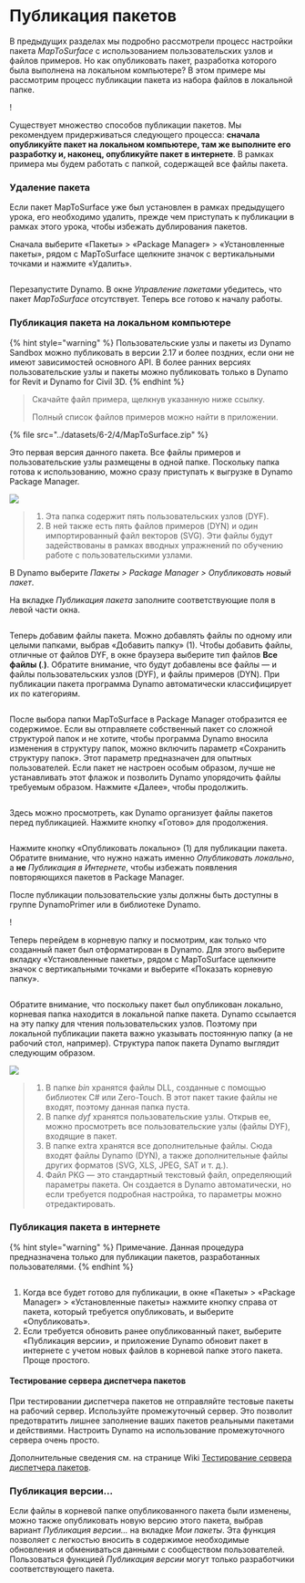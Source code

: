 # Публикация пакетов

В предыдущих разделах мы подробно рассмотрели процесс настройки пакета _MapToSurface_ с использованием пользовательских узлов и файлов примеров. Но как опубликовать пакет, разработка которого была выполнена на локальном компьютере? В этом примере мы рассмотрим процесс публикации пакета из набора файлов в локальной папке.

\![](<../images/6-2/3/develop package - custom nodes 01 (1) (1).jpg>)

Существует множество способов публикации пакетов. Мы рекомендуем придерживаться следующего процесса: **сначала опубликуйте пакет на локальном компьютере, там же выполните его разработку и, наконец, опубликуйте пакет в интернете**. В рамках примера мы будем работать с папкой, содержащей все файлы пакета.

### Удаление пакета

Если пакет MapToSurface уже был установлен в рамках предыдущего урока, его необходимо удалить, прежде чем приступать к публикации в рамках этого урока, чтобы избежать дублирования пакетов.

Сначала выберите «Пакеты» > «Package Manager» > «Установленные пакеты», рядом с MapToSurface щелкните значок с вертикальными точками и нажмите «Удалить».

<figure><img src="../../.gitbook/assets/delete-map-to-surface.png" alt=""><figcaption></figcaption></figure>

Перезапустите Dynamo. В окне _Управление пакетами_ убедитесь, что пакет _MapToSurface_ отсутствует. Теперь все готово к началу работы.

### Публикация пакета на локальном компьютере

{% hint style="warning" %} Пользовательские узлы и пакеты из Dynamo Sandbox можно публиковать в версии 2.17 и более поздних, если они не имеют зависимостей основного API. В более ранних версиях пользовательские узлы и пакеты можно публиковать только в Dynamo for Revit и Dynamo for Civil 3D. {% endhint %}

> Скачайте файл примера, щелкнув указанную ниже ссылку.
>
> Полный список файлов примеров можно найти в приложении.

{% file src="../datasets/6-2/4/MapToSurface.zip" %}

Это первая версия данного пакета. Все файлы примеров и пользовательские узлы размещены в одной папке. Поскольку папка готова к использованию, можно сразу приступать к выгрузке в Dynamo Package Manager.

![](../images/6-2/4/publishapackage-publishlocally01.jpg)

> 1. Эта папка содержит пять пользовательских узлов (DYF).
> 2. В ней также есть пять файлов примеров (DYN) и один импортированный файл векторов (SVG). Эти файлы будут задействованы в рамках вводных упражнений по обучению работе с пользовательскими узлами.

В Dynamo выберите _Пакеты > Package Manager > Опубликовать новый пакет_.

На вкладке _Публикация пакета_ заполните соответствующие поля в левой части окна.

<figure><img src="../../.gitbook/assets/package-details.png" alt=""><figcaption></figcaption></figure>

Теперь добавим файлы пакета. Можно добавлять файлы по одному или целыми папками, выбрав «Добавить папку» (1). Чтобы добавить файлы, отличные от файлов DYF, в окне браузера выберите тип файлов **Все файлы (**_._**)**. Обратите внимание, что будут добавлены все файлы — и файлы пользовательских узлов (DYF), и файлы примеров (DYN). При публикации пакета программа Dynamo автоматически классифицирует их по категориям.

<figure><img src="../../.gitbook/assets/map-to-surface-contents.png" alt=""><figcaption></figcaption></figure>

После выбора папки MapToSurface в Package Manager отобразится ее содержимое. Если вы отправляете собственный пакет со сложной структурой папок и не хотите, чтобы программа Dynamo вносила изменения в структуру папок, можно включить параметр «Сохранить структуру папок». Этот параметр предназначен для опытных пользователей. Если пакет не настроен особым образом, лучше не устанавливать этот флажок и позволить Dynamo упорядочить файлы требуемым образом. Нажмите «Далее», чтобы продолжить.

<figure><img src="../../.gitbook/assets/map-to-surface-contents-preview.png" alt=""><figcaption></figcaption></figure>

Здесь можно просмотреть, как Dynamo организует файлы пакетов перед публикацией. Нажмите кнопку «Готово» для продолжения.

<figure><img src="../../.gitbook/assets/publish-locally.png" alt=""><figcaption></figcaption></figure>

Нажмите кнопку «Опубликовать локально» (1) для публикации пакета. Обратите внимание, что нужно нажать именно _Опубликовать локально_, а **не** _Публикация в Интернете_, чтобы избежать появления повторяющихся пакетов в Package Manager.

После публикации пользовательские узлы должны быть доступны в группе DynamoPrimer или в библиотеке Dynamo.

\![](<../images/6-2/3/develop package - install package 02 (1) (1).jpg>)

Теперь перейдем в корневую папку и посмотрим, как только что созданный пакет был отформатирован в Dynamo. Для этого выберите вкладку «Установленные пакеты», рядом с MapToSurface щелкните значок с вертикальными точками и выберите «Показать корневую папку».

<figure><img src="../../.gitbook/assets/show-root-directory.png" alt=""><figcaption></figcaption></figure>

Обратите внимание, что поскольку пакет был опубликован локально, корневая папка находится в локальной папке пакета. Dynamo ссылается на эту папку для чтения пользовательских узлов. Поэтому при локальной публикации пакета важно указывать постоянную папку (а не рабочий стол, например). Структура папок пакета Dynamo выглядит следующим образом.

![](../images/6-2/4/publishapackage-publishlocally06.jpg)

> 1. В папке _bin_ хранятся файлы DLL, созданные с помощью библиотек C# или Zero-Touch. В этот пакет такие файлы не входят, поэтому данная папка пуста.
> 2. В папке _dyf_ хранятся пользовательские узлы. Открыв ее, можно просмотреть все пользовательские узлы (файлы DYF), входящие в пакет.
> 3. В папке extra хранятся все дополнительные файлы. Сюда входят файлы Dynamo (DYN), а также дополнительные файлы других форматов (SVG, XLS, JPEG, SAT и т. д.).
> 4. Файл PKG — это стандартный текстовый файл, определяющий параметры пакета. Он создается в Dynamo автоматически, но если требуется подробная настройка, то параметры можно отредактировать.

### Публикация пакета в интернете

{% hint style="warning" %} Примечание. Данная процедура предназначена только для публикации пакетов, разработанных пользователями. {% endhint %}

<figure><img src="../../.gitbook/assets/publish-version.png" alt=""><figcaption></figcaption></figure>

1. Когда все будет готово для публикации, в окне «Пакеты» > «Package Manager» > «Установленные пакеты» нажмите кнопку справа от пакета, который требуется опубликовать, и выберите «Опубликовать».
2. Если требуется обновить ранее опубликованный пакет, выберите «Публикация версии», и приложение Dynamo обновит пакет в интернете с учетом новых файлов в корневой папке этого пакета. Проще простого.

#### Тестирование сервера диспетчера пакетов
При тестировании диспетчера пакетов не отправляйте тестовые пакеты на рабочий сервер. Используйте промежуточный сервер. Это позволит предотвратить лишнее заполнение ваших пакетов реальными пакетами и действиями. Настроить Dynamo на использование промежуточного сервера очень просто. 

Дополнительные сведения см. на странице Wiki [Тестирование сервера диспетчера пакетов](https://github.com/DynamoDS/Dynamo/wiki/Testing-the-Package-Manager-Server).

### Публикация версии...

Если файлы в корневой папке опубликованного пакета были изменены, можно также опубликовать новую версию этого пакета, выбрав вариант _Публикация версии..._ на вкладке _Мои пакеты_. Эта функция позволяет с легкостью вносить в содержимое необходимые обновления и обмениваться данными с сообществом пользователей. Пользоваться функцией _Публикация версии_ могут только разработчики соответствующего пакета.

